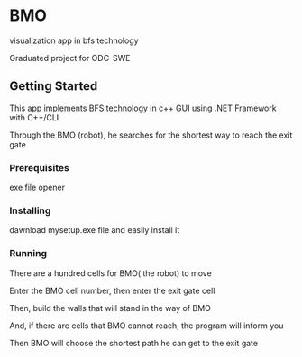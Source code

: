 # BMO
visualization app in bfs technology

Graduated project for ODC-SWE
## Getting Started
This app implements BFS technology in c++ GUI 
using .NET Framework with C++/CLI

Through the BMO (robot), he searches for the shortest way to reach the exit gate
### Prerequisites
exe file opener

### Installing

dawnload mysetup.exe file 
and easily install it 

### Running 
There are a hundred cells for BMO( the robot) to move

Enter the BMO cell number, then enter the exit gate cell

Then, build the walls that will stand in the way of BMO

And, if there are cells that BMO cannot reach, the program will inform you

Then BMO will choose the shortest path he can get to the exit gate
